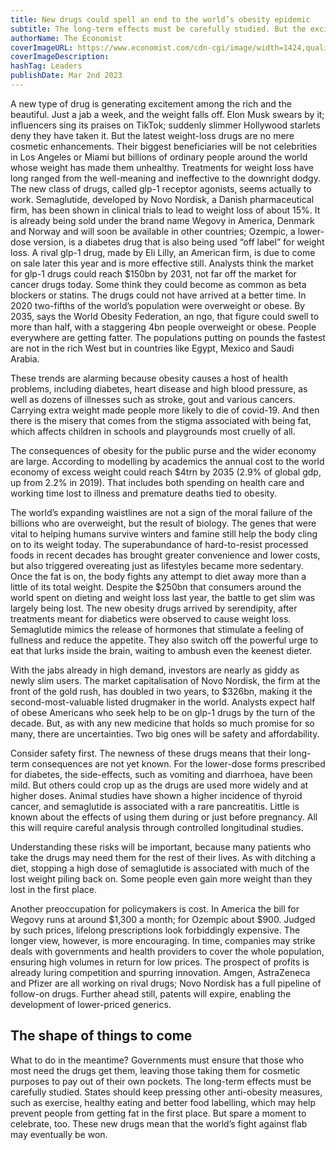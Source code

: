 ```yaml
---
title: New drugs could spell an end to the world’s obesity epidemic
subtitle: The long-term effects must be carefully studied. But the excitement is justified
authorName: The Economist
coverImageURL: https://www.economist.com/cdn-cgi/image/width=1424,quality=80,format=auto/media-assets/image/20230304_LDD001.jpg
coverImageDescription:  
hashTag: Leaders
publishDate: Mar 2nd 2023
---
```


A new type of drug is generating excitement among the rich and the beautiful. Just a jab a week, and the weight falls off. Elon Musk swears by it; influencers sing its praises on TikTok; suddenly slimmer Hollywood starlets deny they have taken it. But the latest weight-loss drugs are no mere cosmetic enhancements. Their biggest beneficiaries will be not celebrities in Los Angeles or Miami but billions of ordinary people around the world whose weight has made them unhealthy.
Treatments for weight loss have long ranged from the well-meaning and ineffective to the downright dodgy. The new class of drugs, called glp-1 receptor agonists, seems actually to work. Semaglutide, developed by Novo Nordisk, a Danish pharmaceutical firm, has been shown in clinical trials to lead to weight loss of about 15%. It is already being sold under the brand name Wegovy in America, Denmark and Norway and will soon be available in other countries; Ozempic, a lower-dose version, is a diabetes drug that is also being used “off label” for weight loss. A rival glp-1 drug, made by Eli Lilly, an American firm, is due to come on sale later this year and is more effective still. Analysts think the market for glp-1 drugs could reach $150bn by 2031, not far off the market for cancer drugs today. Some think they could become as common as beta blockers or statins.
The drugs could not have arrived at a better time. In 2020 two-fifths of the world’s population were overweight or obese. By 2035, says the World Obesity Federation, an ngo, that figure could swell to more than half, with a staggering 4bn people overweight or obese. People everywhere are getting fatter. The populations putting on pounds the fastest are not in the rich West but in countries like Egypt, Mexico and Saudi Arabia.

These trends are alarming because obesity causes a host of health problems, including diabetes, heart disease and high blood pressure, as well as dozens of illnesses such as stroke, gout and various cancers. Carrying extra weight made people more likely to die of covid-19. And then there is the misery that comes from the stigma associated with being fat, which affects children in schools and playgrounds most cruelly of all.

The consequences of obesity for the public purse and the wider economy are large. According to modelling by academics the annual cost to the world economy of excess weight could reach $4trn by 2035 (2.9% of global gdp, up from 2.2% in 2019). That includes both spending on health care and working time lost to illness and premature deaths tied to obesity.

The world’s expanding waistlines are not a sign of the moral failure of the billions who are overweight, but the result of biology. The genes that were vital to helping humans survive winters and famine still help the body cling on to its weight today. The superabundance of hard-to-resist processed foods in recent decades has brought greater convenience and lower costs, but also triggered overeating just as lifestyles became more sedentary. Once the fat is on, the body fights any attempt to diet away more than a little of its total weight. Despite the $250bn that consumers around the world spent on dieting and weight loss last year, the battle to get slim was largely being lost.
The new obesity drugs arrived by serendipity, after treatments meant for diabetics were observed to cause weight loss. Semaglutide mimics the release of hormones that stimulate a feeling of fullness and reduce the appetite. They also switch off the powerful urge to eat that lurks inside the brain, waiting to ambush even the keenest dieter.

With the jabs already in high demand, investors are nearly as giddy as newly slim users. The market capitalisation of Novo Nordisk, the firm at the front of the gold rush, has doubled in two years, to $326bn, making it the second-most-valuable listed drugmaker in the world. Analysts expect half of obese Americans who seek help to be on glp-1 drugs by the turn of the decade. But, as with any new medicine that holds so much promise for so many, there are uncertainties. Two big ones will be safety and affordability.

Consider safety first. The newness of these drugs means that their long-term consequences are not yet known. For the lower-dose forms prescribed for diabetes, the side-effects, such as vomiting and diarrhoea, have been mild. But others could crop up as the drugs are used more widely and at higher doses. Animal studies have shown a higher incidence of thyroid cancer, and semaglutide is associated with a rare pancreatitis. Little is known about the effects of using them during or just before pregnancy. All this will require careful analysis through controlled longitudinal studies.

Understanding these risks will be important, because many patients who take the drugs may need them for the rest of their lives. As with ditching a diet, stopping a high dose of semaglutide is associated with much of the lost weight piling back on. Some people even gain more weight than they lost in the first place.

Another preoccupation for policymakers is cost. In America the bill for Wegovy runs at around $1,300 a month; for Ozempic about $900. Judged by such prices, lifelong prescriptions look forbiddingly expensive. The longer view, however, is more encouraging. In time, companies may strike deals with governments and health providers to cover the whole population, ensuring high volumes in return for low prices. The prospect of profits is already luring competition and spurring innovation. Amgen, AstraZeneca and Pfizer are all working on rival drugs; Novo Nordisk has a full pipeline of follow-on drugs. Further ahead still, patents will expire, enabling the development of lower-priced generics.

## The shape of things to come
What to do in the meantime? Governments must ensure that those who most need the drugs get them, leaving those taking them for cosmetic purposes to pay out of their own pockets. The long-term effects must be carefully studied. States should keep pressing other anti-obesity measures, such as exercise, healthy eating and better food labelling, which may help prevent people from getting fat in the first place. But spare a moment to celebrate, too. These new drugs mean that the world’s fight against flab may eventually be won.